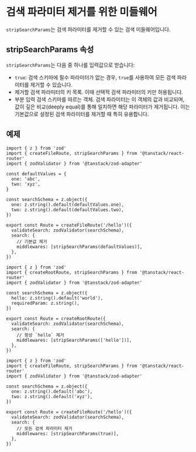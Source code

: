 # 검색 파라미터 제거를 위한 미들웨어

`stripSearchParams`는 검색 파라미터를 제거할 수 있는 검색 미들웨어입니다.


## stripSearchParams 속성

`stripSearchParams`는 다음 중 하나를 입력값으로 받습니다:

- `true`: 검색 스키마에 필수 파라미터가 없는 경우, `true`를 사용하여 모든 검색 파라미터를 제거할 수 있습니다.
- 제거할 검색 파라미터의 키 목록. 이때 선택적 검색 파라미터의 키만 허용됩니다.
- 부분 입력 검색 스키마를 따르는 객체. 검색 파라미터는 이 객체의 값과 비교되며, 값이 깊은 비교(deeply equal)를 통해 일치하면 해당 파라미터가 제거됩니다. 이는 기본값으로 설정된 검색 파라미터를 제거할 때 특히 유용합니다.


## 예제

```tsx
import { z } from 'zod'
import { createFileRoute, stripSearchParams } from '@tanstack/react-router'
import { zodValidator } from '@tanstack/zod-adapter'

const defaultValues = {
  one: 'abc',
  two: 'xyz',
}

const searchSchema = z.object({
  one: z.string().default(defaultValues.one),
  two: z.string().default(defaultValues.two),
})

export const Route = createFileRoute('/hello')({
  validateSearch: zodValidator(searchSchema),
  search: {
    // 기본값 제거
    middlewares: [stripSearchParams(defaultValues)],
  },
})
```

```tsx
import { z } from 'zod'
import { createRootRoute, stripSearchParams } from '@tanstack/react-router'
import { zodValidator } from '@tanstack/zod-adapter'

const searchSchema = z.object({
  hello: z.string().default('world'),
  requiredParam: z.string(),
})

export const Route = createRootRoute({
  validateSearch: zodValidator(searchSchema),
  search: {
    // 항상 `hello` 제거
    middlewares: [stripSearchParams(['hello'])],
  },
})
```

```tsx
import { z } from 'zod'
import { createFileRoute, stripSearchParams } from '@tanstack/react-router'
import { zodValidator } from '@tanstack/zod-adapter'

const searchSchema = z.object({
  one: z.string().default('abc'),
  two: z.string().default('xyz'),
})

export const Route = createFileRoute('/hello')({
  validateSearch: zodValidator(searchSchema),
  search: {
    // 모든 검색 파라미터 제거
    middlewares: [stripSearchParams(true)],
  },
})
```



